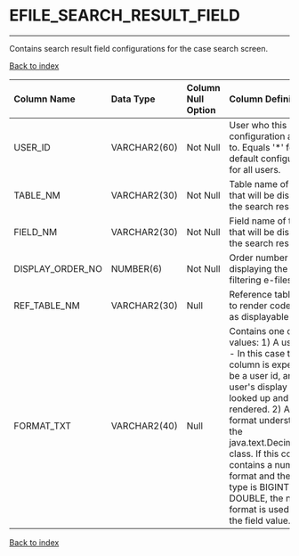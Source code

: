 # EFILE_SEARCH_RESULT_FIELD

---

Contains search result field configurations for the case search screen.

[Back to index](./index.md)

| Column Name      | Data Type    | Column Null Option   | Column Definition                                                                                                                                                                                                                                                                                                                                                  |
|:-----------------|:-------------|:---------------------|:-------------------------------------------------------------------------------------------------------------------------------------------------------------------------------------------------------------------------------------------------------------------------------------------------------------------------------------------------------------------|
| USER_ID          | VARCHAR2(60) | Not Null             | User who this configuration applies to. Equals '*' for the default configuration for all users.                                                                                                                                                                                                                                                                    |
| TABLE_NM         | VARCHAR2(30) | Not Null             | Table name of the field that will be displayed in the search result list.                                                                                                                                                                                                                                                                                          |
| FIELD_NM         | VARCHAR2(30) | Not Null             | Field name of the field that will be displayed in the search result list.                                                                                                                                                                                                                                                                                          |
| DISPLAY_ORDER_NO | NUMBER(6)    | Not Null             | Order number for displaying the fields for filtering e-files.                                                                                                                                                                                                                                                                                                      |
| REF_TABLE_NM     | VARCHAR2(30) | Null                 | Reference table name to render coded values as displayable values.                                                                                                                                                                                                                                                                                                 |
| FORMAT_TXT       | VARCHAR2(40) | Null                 | Contains one of two values: 1) A user_name - In this case the column is expected to be a user id, and that user's display name is looked up and rendered. 2) A number format understood by the java.text.DecimalFormat class. If this column contains a number format and the field type is BIGINT or DOUBLE, the number format is used to render the field value. |

[Back to index](./index.md)